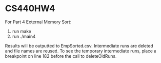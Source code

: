 # CS440HW4

For Part 4 External Memory Sort:

1. run make
2. run ./main4

Results will be outputted to EmpSorted.csv. Intermediate runs are deleted and file names are reused. To see the temporary intermediate runs, place a breakpoint on line 182 before the call to deleteOldRuns.
